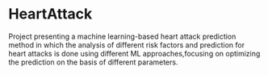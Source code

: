 # HeartAttack
Project presenting a machine learning-based heart attack prediction method in which the analysis of different risk factors and prediction for heart attacks is done using different ML approaches,focusing on optimizing the prediction on the basis of different parameters.
